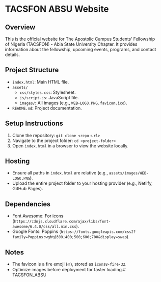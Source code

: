 # TACSFON ABSU Website

## Overview
This is the official website for The Apostolic Campus Students' Fellowship of Nigeria (TACSFON) - Abia State University Chapter. It provides information about the fellowship, upcoming events, programs, and contact details.

## Project Structure
- `index.html`: Main HTML file.
- `assets/`
  - `css/styles.css`: Stylesheet.
  - `js/script.js`: JavaScript file.
  - `images/`: All images (e.g., `WEB-LOGO.PNG`, `favicon.ico`).
- `README.md`: Project documentation.

## Setup Instructions
1. Clone the repository: `git clone <repo-url>`
2. Navigate to the project folder: `cd <project-folder>`
3. Open `index.html` in a browser to view the website locally.

## Hosting
- Ensure all paths in `index.html` are relative (e.g., `assets/images/WEB-LOGO.PNG`).
- Upload the entire project folder to your hosting provider (e.g., Netlify, GitHub Pages).

## Dependencies
- Font Awesome: For icons (`https://cdnjs.cloudflare.com/ajax/libs/font-awesome/6.4.0/css/all.min.css`).
- Google Fonts: Poppins (`https://fonts.googleapis.com/css2?family=Poppins:wght@300;400;500;600;700&display=swap`).

## Notes
- The favicon is a fire emoji (🔥), stored as `icons8-fire-32`.
- Optimize images before deployment for faster loading.# TACSFON_ABSU
